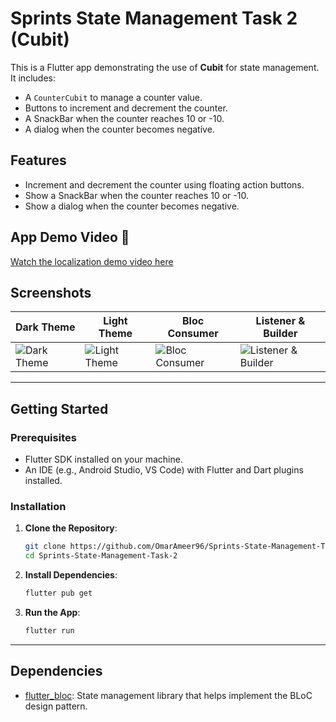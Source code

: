 # Sprints State Management Task 2 (Cubit)

This is a Flutter app demonstrating the use of **Cubit** for state management. It includes:

- A `CounterCubit` to manage a counter value.
- Buttons to increment and decrement the counter.
- A SnackBar when the counter reaches 10 or -10.
- A dialog when the counter becomes negative.

## Features

- Increment and decrement the counter using floating action buttons.
- Show a SnackBar when the counter reaches 10 or -10.
- Show a dialog when the counter becomes negative.

## App Demo Video 🎥

[Watch the localization demo video here]()

## Screenshots

| Dark Theme      | Light Theme      | Bloc Consumer      | Listener & Builder      |
| --------------- | ---------------- | ------------------ | ----------------------- |
| ![Dark Theme]() | ![Light Theme]() | ![Bloc Consumer]() | ![Listener & Builder]() |

---

## Getting Started

### Prerequisites

- Flutter SDK installed on your machine.
- An IDE (e.g., Android Studio, VS Code) with Flutter and Dart plugins installed.

### Installation

1. **Clone the Repository**:

   ```bash
   git clone https://github.com/OmarAmeer96/Sprints-State-Management-Task-2.git
   cd Sprints-State-Management-Task-2
   ```

2. **Install Dependencies**:

   ```bash
   flutter pub get
   ```

3. **Run the App**:

   ```bash
   flutter run
   ```

---

## Dependencies

- [flutter_bloc](https://pub.dev/packages/flutter_bloc): State management library that helps implement the BLoC design pattern.
